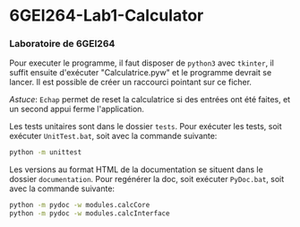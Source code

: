 # 6GEI264-Lab1-Calculator
### Laboratoire de 6GEI264

Pour executer le programme, il faut disposer de `python3` avec `tkinter`, il suffit ensuite d'exécuter "Calculatrice.pyw" et le programme devrait se lancer.
Il est possible de créer un raccourci pointant sur ce ficher.

*Astuce*: `Echap` permet de reset la calculatrice si des entrées ont été faites, et un second appui ferme l'application.

Les tests unitaires sont dans le dossier `tests`.
Pour exécuter les tests, soit exécuter `UnitTest.bat`, soit avec la commande suivante:

```bash
python -m unittest
```

Les versions au format HTML de la documentation se situent dans le dossier `documentation`.
Pour regénérer la doc, soit exécuter `PyDoc.bat`, soit avec la commande suivante:

```bash
python -m pydoc -w modules.calcCore
python -m pydoc -w modules.calcInterface
```